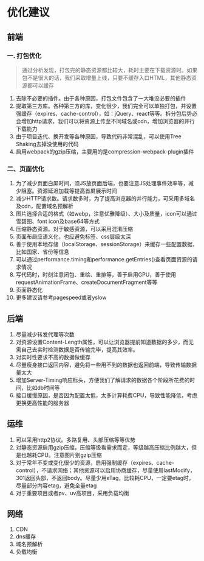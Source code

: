 # 优化建议

## 前端
### 一. 打包优化
> 通过分析发现，打包完的静态资源都比较大，耗时主要在下载资源时。如果包不是很大的话，我们采取增量上线，只要不缓存入口HTML，其他静态资源都可以缓存

1. 去除不必要的插件。由于各种原因，打包文件包含了一大堆没必要的插件
2. 提取第三方库。各种第三方的库，变化很少，我们完全可以单独打包，并设置强缓存（expires、cache-control），如：jQuery、react等等。拆分包后势必会增加http请求，我们可以将资源上传至不同域名或cdn，增加浏览器的并行下载能力
3. 由于项目迭代、换开发等各种原因，导致代码非常混乱，可以使用Tree Shaking去掉没使用的代码
4. 启用webpack的gzip压缩，主要用的是compression-webpack-plugin插件

### 二、页面优化
1. 为了减少页面白屏时间，须JS放页面后端，也要注意JS处理事件效率等，减少阻塞。资源延迟加载等提高首屏展示时间
2. 减少HTTP请求数。请求数多时，为了提高浏览器的并行能力，可采用多域名及cdn，配置域名预解析
3. 图片选择合适的格式（如webp，注意优雅降级）、大小及质量，icon可以通过雪碧图、font icon及base64等方式
4. 压缩静态资源。对于敏感资源，可以采用混淆压缩
5. 页面布局应语义化，也应避免标签、css层级太深
6. 善于使用本地存储（localStorage、sessionStorage）来缓存一些配置数据，比如国家、省份等信息
7. 可以通过performance.timing和performance.getEntries()查看页面资源的请求情况
8. 写代码时，时刻注意闭包、重绘、重排等，善于启用GPU，善于使用requestAnimationFrame、createDocumentFragment等等
9. 页面静态化
10. 更多建议请参考pagespeed或者yslow

## 后端
1. 尽量减少转发代理等次数
2. 对资源设置Content-Length属性，可以让浏览器提前知道数据的多少，而无需自己去实时检测数据是否传输完毕，提高其效率。
3. 对实时性要求不高的数据做缓存
4. 尽量瘦身接口返回内容，避免将一些用不到的数据也返回前端，导致传输数据量太大
5. 增加Server-Timing响应标头，方便我们了解请求的数据各个阶段所花费的时间，比如db时间等
6. 接口缓慢原因，是否因为配置太低，太多计算耗费CPU，导致性能降低，考虑更换更高性能的服务器

## 运维
1. 可以采用http2协议。多路复用、头部压缩等等优势
2. 对静态资源启用gzip压缩，压缩等级看需求而定，等级越高压缩比例越大，但是也越耗CPU。注意图片别gzip压缩
3. 对于常年不变或变化很少的资源，启用强制缓存（expires、cache-control），不请求网络；其他资源可以启用协商缓存，尽量使用lastModify，301返回头部，不返回body。尽量少用eTag，比较耗CPU，一定要etag时，尽量部分内容etag，避免全量etag
4. 对于重要项目或者pv、uv高项目，采用负载均衡

## 网络
1. CDN
2. dns缓存
3. 域名预解析
4. 负载均衡